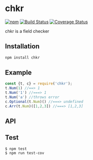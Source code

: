 chkr
===

[![npm](https://img.shields.io/npm/v/chkr.svg)](https://www.npmjs.com/package/chkr) [![Build Status](https://travis-ci.org/waksana/chkr.svg)](https://travis-ci.org/waksana/chkr) [![Coverage Status](https://coveralls.io/repos/waksana/chkr/badge.svg?branch=master)](https://coveralls.io/r/waksana/chkr?branch=master)

chkr is a field checker

## Installation

```sh
npm install chkr
```

## Example

```javascript
const {t, c} = require('chkr');
t.Num(1) //==> 1
t.Num('1') //===> 1
t.Num('a') //throws error
c.Optional(t.Num)() //===> undefined
c.Arr(t.Num)([1,2,3]) //===> [1,2,3]
```

## API

## Test

```
$ npm test
$ npm run test-cov
```
